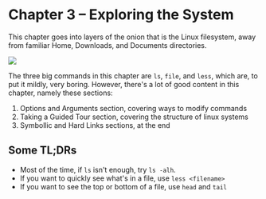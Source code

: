 # Chapter 3 – Exploring the System

This chapter goes into layers of the onion that is the Linux filesystem, away
from familiar Home, Downloads, and Documents directories.

![](https://media3.giphy.com/media/pyQV6sy5qOALu/giphy.gif?cid=ecf05e47cnj3aoy8441okotmd10nbhs6ctc3i0mqy4fpm15h&rid=giphy.gif&ct=g)

The three big commands in this chapter are `ls`, `file`, and `less`, which are,
to put it mildly, very boring. However, there's a lot of good content in this
chapter, namely these sections:

  1. Options and Arguments section, covering ways to modify commands
  2. Taking a Guided Tour section, covering the structure of linux systems
  3. Symbollic and Hard Links sections, at the end

## Some TL;DRs

  - Most of the time, if `ls` isn't enough, try `ls -alh`.
  - If you want to quickly see what's in a file, use `less <filename>`
  - If you want to see the top or bottom of a file, use `head` and `tail`